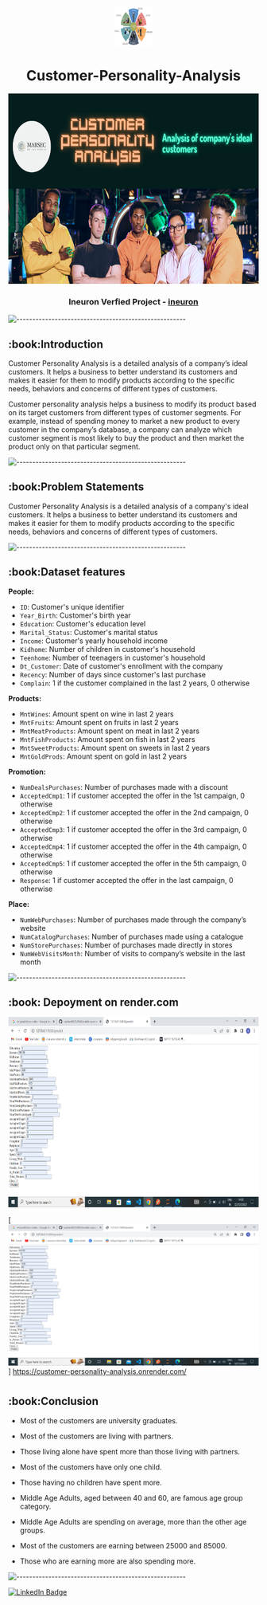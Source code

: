 

<p align="center"> 
  <img src="images/2.png" alt="2.png" width="80px" height="80px">
<h1 align="center"> Customer-Personality-Analysis  </h1> 
     
<p align="center"> 
<img src="images/all.png" alt="all.png" height="382px">
</p>
<h3 align="center"> Ineuron Verfied Project - <a href="https://www.ineuron.com/"> ineuron </a> </h5>

![-----------------------------------------------------](https://raw.githubusercontent.com/andreasbm/readme/master/assets/lines/rainbow.png)

<h2> :book:Introduction</h2>
Customer Personality Analysis is a detailed analysis of a company’s ideal customers. It helps a business to better understand its customers and makes it easier for them to modify products according to the specific needs, behaviors and concerns of different types of customers.

Customer personality analysis helps a business to modify its product based on its target customers from different types of customer segments. For example, instead of spending money to market a new product to every customer in the company’s database, a company can analyze which customer segment is most likely to buy the product and then market the product only on that particular segment.

![-----------------------------------------------------](https://raw.githubusercontent.com/andreasbm/readme/master/assets/lines/rainbow.png)
 
<h2> :book:Problem Statements</h2>
Customer Personality Analysis is a detailed analysis of a company's ideal customers. It helps a business to better understand its customers and makes it easier for them to modify products according to the specific needs, behaviors and concerns of different types of customers.

![-----------------------------------------------------](https://raw.githubusercontent.com/andreasbm/readme/master/assets/lines/rainbow.png)

<h2> :book:Dataset features</h2>

**People:**

* `ID`: Customer's unique identifier
* `Year_Birth`: Customer's birth year
* `Education`: Customer's education level
* `Marital_Status`: Customer's marital status
* `Income`: Customer's yearly household income
* `Kidhome`: Number of children in customer's household
* `Teenhome`: Number of teenagers in customer's household
* `Dt_Customer`: Date of customer's enrollment with the company
* `Recency`: Number of days since customer's last purchase
* `Complain`: 1 if the customer complained in the last 2 years, 0 otherwise

**Products:**

* `MntWines`: Amount spent on wine in last 2 years
* `MntFruits`: Amount spent on fruits in last 2 years
* `MntMeatProducts`: Amount spent on meat in last 2 years
* `MntFishProducts`: Amount spent on fish in last 2 years
* `MntSweetProducts`: Amount spent on sweets in last 2 years
* `MntGoldProds`: Amount spent on gold in last 2 years

**Promotion:**

* `NumDealsPurchases`: Number of purchases made with a discount
* `AcceptedCmp1`: 1 if customer accepted the offer in the 1st campaign, 0 otherwise
* `AcceptedCmp2`: 1 if customer accepted the offer in the 2nd campaign, 0 otherwise
* `AcceptedCmp3`: 1 if customer accepted the offer in the 3rd campaign, 0 otherwise
* `AcceptedCmp4`: 1 if customer accepted the offer in the 4th campaign, 0 otherwise
* `AcceptedCmp5`: 1 if customer accepted the offer in the 5th campaign, 0 otherwise
* `Response`: 1 if customer accepted the offer in the last campaign, 0 otherwise

**Place:**

* `NumWebPurchases`: Number of purchases made through the company’s website
* `NumCatalogPurchases`: Number of purchases made using a catalogue
* `NumStorePurchases`: Number of purchases made directly in stores
* `NumWebVisitsMonth`: Number of visits to company’s website in the last month

![-----------------------------------------------------](https://raw.githubusercontent.com/andreasbm/readme/master/assets/lines/rainbow.png)

<h2> :book: Depoyment on  render.com</h2>

<p align="center"> 
<img src="images/123.png" alt="123.png" height="382px">
</p>

[![](https://github.com/sushant8525/Customer-Personality-Analysis/blob/64bd4d884df1b43e2c12e91f5af12e441a285398/images/123.png)]
https://customer-personality-analysis.onrender.com/


# 
<h2> :book:Conclusion</h2>

* Most of the customers are university graduates.

* Most of the customers are living with partners.

* Those living alone have spent more than those living with partners.

* Most of the customers have only one child.

* Those having no children have spent more.

* Middle Age Adults, aged between 40 and 60, are famous age group category.

* Middle Age Adults are spending on average, more than the other age groups.

* Most of the customers are earning between 25000 and 85000.

* Those who are earning more are also spending more.

![-----------------------------------------------------](https://raw.githubusercontent.com/andreasbm/readme/master/assets/lines/rainbow.png)

[![LinkedIn Badge](https://img.shields.io/badge/LinkedIn-0077B5?style=for-the-badge&logo=linkedin&logoColor=white)](https://www.linkedin.com/in/ajit-padole-537366180/)
